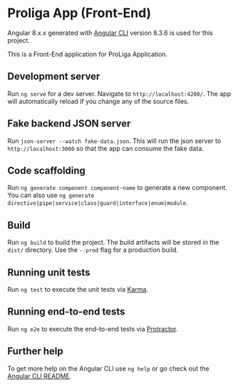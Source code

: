 # Proliga App (Front-End)

Angular 8.x.x generated with [Angular CLI](https://github.com/angular/angular-cli) version 8.3.6 is used for this project.

This is a Front-End application for ProLiga Application.

## Development server

Run `ng serve` for a dev server. Navigate to `http://localhost:4200/`. The app will automatically reload if you change any of the source files.

## Fake backend JSON server

Run `json-server --watch fake-data.json`. This will run the json server to `http://localhost:3000` so that the app can consume the fake data.

## Code scaffolding

Run `ng generate component component-name` to generate a new component. You can also use `ng generate directive|pipe|service|class|guard|interface|enum|module`.

## Build

Run `ng build` to build the project. The build artifacts will be stored in the `dist/` directory. Use the `--prod` flag for a production build.

## Running unit tests

Run `ng test` to execute the unit tests via [Karma](https://karma-runner.github.io).

## Running end-to-end tests

Run `ng e2e` to execute the end-to-end tests via [Protractor](http://www.protractortest.org/).

## Further help

To get more help on the Angular CLI use `ng help` or go check out the [Angular CLI README](https://github.com/angular/angular-cli/blob/master/README.md).
